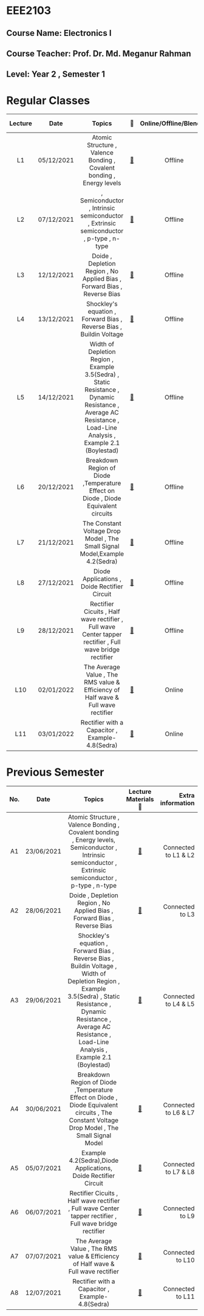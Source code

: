 # **EEE2103** 
## Course Name: Electronics I
## Course Teacher: **Prof. Dr. Md. Meganur Rahman**
## Level: Year 2 , Semester 1


# **Regular Classes** 
|Lecture|Date|Topics|:link:|Online/Offline/Blended|Extra information|
|:-----:|:------:|:-----:|:-----:|:-----:|-----:|
|L1|05/12/2021| Atomic Structure , Valence Bonding , Covalent bonding , Energy levels|[:notebook_with_decorative_cover:](https://www.protectedtext.com/eee2103)|Offline|Connected to A1|
|L2|07/12/2021|, Semiconductor , Intrinsic semiconductor , Extrinsic semiconductor , p-type , n-type|[:notebook_with_decorative_cover:](https://www.protectedtext.com/eee2103)|Offline|Connected to A1|
|L3|12/12/2021|Doide , Depletion Region , No Applied Bias , Forward Bias , Reverse Bias|[:notebook_with_decorative_cover:](https://www.protectedtext.com/eee2103)|Offline|Connected to A2|
|L4|13/12/2021|Shockley's equation , Forward Bias , Reverse Bias , Buildin Voltage|[:notebook_with_decorative_cover:](https://www.protectedtext.com/eee2103)|Offline|Connected to A3|
|L5|14/12/2021| Width of Depletion Region , Example 3.5(Sedra) , Static Resistance , Dynamic Resistance , Average AC Resistance , Load-Line Analysis , Example 2.1 (Boylestad) |[:notebook_with_decorative_cover:](https://www.protectedtext.com/eee2103)|Offline|Connected to A3|
|L6|20/12/2021|Breakdown Region of Diode ,Temperature Effect on Diode , Diode Equivalent circuits|[:notebook_with_decorative_cover:](https://www.protectedtext.com/eee2103)|Offline|Connected to A4|
|L7|21/12/2021|The Constant Voltage Drop Model , The Small Signal Model,Example 4.2(Sedra)|[:notebook_with_decorative_cover:](https://www.protectedtext.com/eee2103)|Offline|Connected to A4 & A5|
|L8|27/12/2021|Diode Applications , Doide Rectifier Circuit|[:notebook_with_decorative_cover:](https://www.protectedtext.com/eee2103)|Offline|Connected to A5|
|L9|28/12/2021|Rectifier Cicuits , Half wave rectifier , Full wave Center tapper rectifier , Full wave bridge rectifier|[:notebook_with_decorative_cover:](https://www.protectedtext.com/eee2103)|Offline|Connected to A6|
|L10|02/01/2022|The Average Value , The RMS value & Efficiency of Half wave & Full wave rectifier|[:notebook_with_decorative_cover:](https://www.protectedtext.com/eee2103)|Online|Connected to A7|
|L11|03/01/2022|Rectifier with a Capacitor , Example-4.8(Sedra)|[:notebook_with_decorative_cover:](https://www.protectedtext.com/eee2103)|Online|Connected to A8|







# **Previous Semester** 
|No.|Date|Topics|Lecture Materials :link:|Extra information|
|:-----:|:------:|:-----:|:-----:|-----:|
|A1|23/06/2021|Atomic Structure , Valence Bonding , Covalent bonding , Energy levels, Semiconductor , Intrinsic semiconductor , Extrinsic semiconductor , p-type , n-type|[:blue_book:](https://www.protectedtext.com/eee2103)|Connected to L1 & L2|
|A2|28/06/2021|Doide , Depletion Region , No Applied Bias , Forward Bias , Reverse Bias|[:blue_book:](https://www.protectedtext.com/eee2103)|Connected to L3|
|A3|29/06/2021|Shockley's equation , Forward Bias , Reverse Bias , Buildin Voltage , Width of Depletion Region , Example 3.5(Sedra) , Static Resistance , Dynamic Resistance , Average AC Resistance , Load-Line Analysis , Example 2.1 (Boylestad) |[:blue_book:](https://www.protectedtext.com/eee2103)|Connected to L4 & L5|
|A4|30/06/2021|Breakdown Region of Diode ,Temperature Effect on Diode , Diode Equivalent circuits , The Constant Voltage Drop Model , The Small Signal Model|[:blue_book:](https://www.protectedtext.com/eee2103)|Connected to L6 & L7|
|A5|05/07/2021|Example 4.2(Sedra),Diode Applications, Doide Rectifier Circuit|[:blue_book:](https://www.protectedtext.com/eee2103)|Connected to L7 & L8|
|A6|06/07/2021|Rectifier Cicuits , Half wave rectifier , Full wave Center tapper rectifier , Full wave bridge rectifier|[:blue_book:](https://www.protectedtext.com/eee2103)|Connected to L9|
|A7|07/07/2021|The Average Value , The RMS value & Efficiency of Half wave & Full wave rectifier |[:blue_book:](https://www.protectedtext.com/eee2103)|Connected to L10|
|A8|12/07/2021|Rectifier with a Capacitor , Example-4.8(Sedra)|[:blue_book:](https://www.protectedtext.com/eee2103)|Connected to L11|


